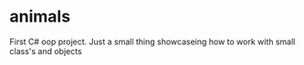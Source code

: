 # animals
First C# oop project. Just a small thing showcaseing how to work with small class's and objects
